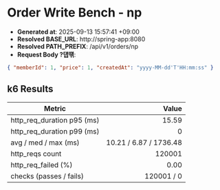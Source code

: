 ﻿# Order Write Bench - np

- **Generated at**: 2025-09-13 15:57:41 +09:00
- **Resolved BASE_URL**: http://spring-app:8080
- **Resolved PATH_PREFIX**: /api/v1/orders/np
- **Request Body ?덉떆**:

```json
{ "memberId": 1, "price": 1, "createdAt": "yyyy-MM-dd'T'HH:mm:ss" }
```

## k6 Results

| Metric | Value |
|---|---:|
| http_req_duration p95 (ms) | 15.59 |
| http_req_duration p99 (ms) | 0 |
| avg / med / max (ms) | 10.21 / 6.87 / 1736.48 |
| http_reqs count | 120001 |
| http_req_failed (%) | 0.00 |
| checks (passes / fails) | 120001 / 0 |
